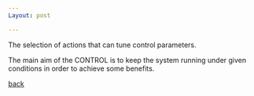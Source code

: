 ```yaml
---
Layout: post

---
```




The selection of actions that can tune control parameters.

The main aim of the CONTROL is to keep the system running under given conditions in order to achieve some benefits.

[back](./glossary.md)

